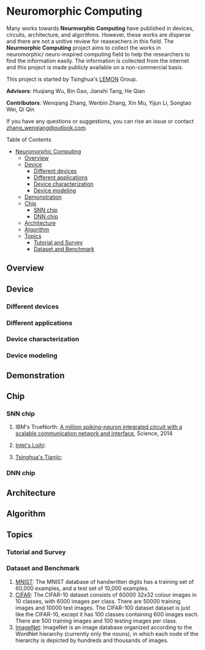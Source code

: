 # Neuromorphic Computing

Many works towards **Neurmorphic Computing** have published in devices, circuits, architecture, and algorithms. However, these works are disperse and there are not a unitive review for reaseachers in this field. The **Neurmorphic Computing** project aims to collect the works in neuromorphic/ neuro-inspired computing field to help the researchers to find the information easily. The information is collected from the internet and this project is made publicly available on a non-commercial basis.

This project is started by Tsinghua's [LEMON](http://stor.ime.tsinghua.edu.cn) Group.

**Advisors**: Huqiang Wu, Bin Gao, Jianshi Tang, He Qian

**Contributors**: Wenqiang Zhang, Wenbin Zhang, Xin Mu, Yijun Li, Songtao Wei, Qi Qin

If you have any questions or suggestions, you can rise an issue or contact zhang_wenqiang@outlook.com.

Table of Contents

- [Neuromorphic Computing](#neuromorphic-computing)
  - [Overview](#overview)
  - [Device](#device)
    - [Different devices](#different-devices)
    - [Different applications](#different-applications)
    - [Device characterization](#device-characterization)
    - [Device modeling](#device-modeling)
  - [Demonstration](#demonstration)
  - [Chip](#chip)
    - [SNN chip](#snn-chip)
    - [DNN chip](#dnn-chip)
  - [Architecture](#architecture)
  - [Algorithm](#algorithm)
  - [Topics](#topics)
    - [Tutorial and Survey](#tutorial-and-survey)
    - [Dataset and Benchmark](#dataset-and-benchmark)

## Overview

## Device

### Different devices

### Different applications

### Device characterization

### Device modeling

## Demonstration

## Chip

### SNN chip

1. IBM's TrueNorth: [A million spiking-neuron integrated circuit with a scalable communication network and interface](https://doi.org/10.1126/science.1254642), Science, 2014

2. [Intel's Loihi](https://doi.org/10.1109/MM.2018.112130359):

3. [Tsinghua's Tianjic](https://doi.org/10.1038/s41586-019-1424-8):

### DNN chip

## Architecture

## Algorithm

## Topics

### Tutorial and Survey

### Dataset and Benchmark

1. [MNIST](http://yann.lecun.com/exdb/mnist): The MNIST database of handwritten digits has a training set of 60,000 examples, and a test set of 10,000 examples.
2. [CIFAR](http://www.cs.toronto.edu/~kriz/cifar.html): The CIFAR-10 dataset consists of 60000 32x32 colour images in 10 classes, with 6000 images per class. There are 50000 training images and 10000 test images. The CIFAR-100 dataset dataset is just like the CIFAR-10, except it has 100 classes containing 600 images each. There are 500 training images and 100 testing images per class.
3. [ImageNet](http://www.image-net.org/): ImageNet is an image database organized according to the WordNet hierarchy (currently only the nouns), in which each node of the hierarchy is depicted by hundreds and thousands of images.
